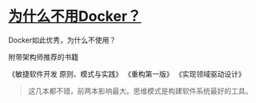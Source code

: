 # [为什么不用Docker？](https://github.com/zfy68/gitblog/issues/22)

Docker如此优秀，为什么不使用？


附带架构师推荐的书籍

《敏捷软件开发 原则、模式与实践》
《重构第一版》
《实现领域驱动设计》
> 这几本都不错，前两本影响最大。思维模式是构建软件系统最好的工具。